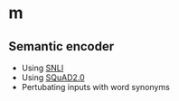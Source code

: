 # m

## Semantic encoder

- Using [SNLI](https://huggingface.co/datasets/snli)
- Using [SQuAD2.0](https://rajpurkar.github.io/SQuAD-explorer/)
- Pertubating inputs with word synonyms
